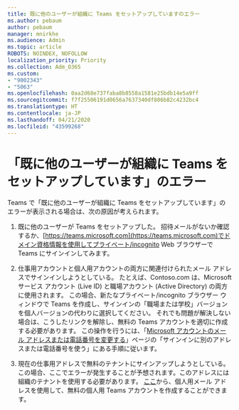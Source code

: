 ```yaml
---
title: 既に他のユーザーが組織に Teams をセットアップしていますのエラー
ms.author: pebaum
author: pebaum
manager: mnirkhe
ms.audience: Admin
ms.topic: article
ROBOTS: NOINDEX, NOFOLLOW
localization_priority: Priority
ms.collection: Adm_O365
ms.custom:
- "9002343"
- "5063"
ms.openlocfilehash: 0aa2d68e737faba8b8558a1581e25bdb14e5a9ff
ms.sourcegitcommit: f7f25506191d0656a7637340df806b82c4232bc4
ms.translationtype: HT
ms.contentlocale: ja-JP
ms.lasthandoff: 04/21/2020
ms.locfileid: "43599268"
---
```

# <a name="someone-has-already-set-up-teams-for-your-organization-error"></a>「既に他のユーザーが組織に Teams をセットアップしています」のエラー

Teams で「既に他のユーザーが組織に Teams をセットアップしています」のエラーが表示される場合は、次の原因が考えられます。

1. 既に他のユーザーが Teams をセットアップした。 招待メールがないか確認するか、[https://teams.microsoft.com](https://teams.microsoft.com)でドメイン資格情報を使用してプライベート/incognito Web ブラウザーで Teams にサインインしてみます。

2. 仕事用アカウントと個人用アカウントの両方に関連付けられたメール アドレスでサインインしようとしている。 たとえば、Contoso.com は、Microsoft サービス アカウント (Live ID) と職場アカウント (Active Directory) の両方に使用されます。 この場合、新たなプライベート/incognito ブラウザー ウィンドウで Teams を作成し、サインインの「職場または学校」バージョンを個人バージョンの代わりに選択してください。 それでも問題が解決しない場合は、こうしたリンクを解除し、無料の Teams アカウントを適切に作成する必要があります。 この操作を行うには、「[Microsoft アカウントのメール アドレスまたは電話番号を変更する](https://support.microsoft.com/help/12407)」ページの「サインインに別のアドレスまたは電話番号を使う」にある手順に従います。

3. 現在の仕事用アドレスで無料のテナントにサインアップしようとしている。 この場合、ここでエラーが発生することが予想されます。このアドレスには組織のテナントを使用する必要があります。 [ここ](https://products.office.com/microsoft-teams/group-chat-software)から、個人用メール アドレスを使用して、無料の個人用 Teams アカウントを作成することができます。
